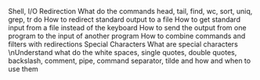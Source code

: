 Shell, I/O Redirection
What do the commands head, tail, find, wc, sort, uniq, grep, tr do
How to redirect standard output to a file
How to get standard input from a file instead of the keyboard
How to send the output from one program to the input of another program
How to combine commands and filters with redirections
Special Characters
What are special characters
\nUnderstand what do the white spaces, single quotes, double quotes, backslash, comment, pipe, command separator, tilde and how and when to use them
